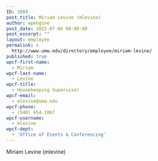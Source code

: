```yaml
---
ID: 1809
post_title: Miriam Levine (mlevine)
author: wpengine
post_date: 2015-07-06 08:00:00
post_excerpt: ""
layout: employee
permalink: >
  http://www.umw.edu/directory/employee/miriam-levine/
published: true
wpcf-first-name:
  - Miriam
wpcf-last-name:
  - Levine
wpcf-title:
  - Housekeeping Supervisor
wpcf-email:
  - mlevine@umw.edu
wpcf-phone:
  - (540) 654-1087
wpcf-username:
  - mlevine
wpcf-dept:
  - 'Office of Events & Conferencing'
---
```

Miriam Levine (mlevine)